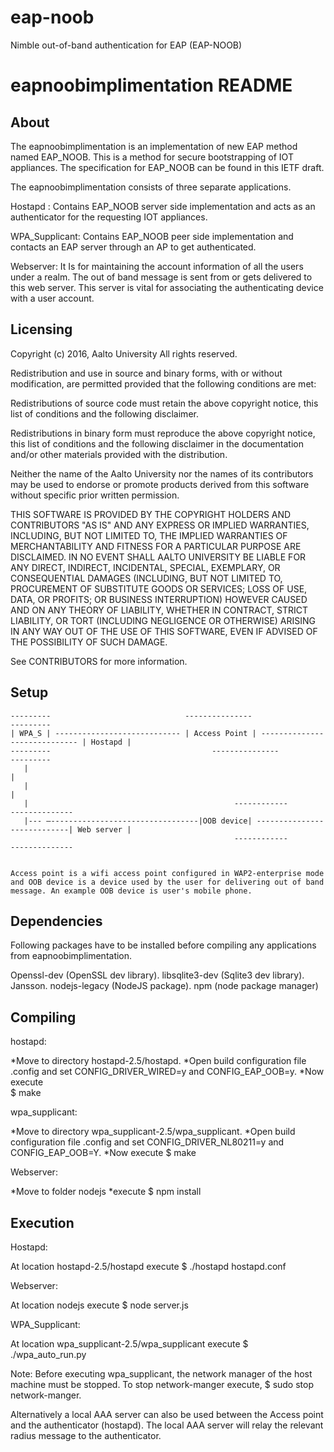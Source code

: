 # eap-noob
Nimble out-of-band authentication for EAP (EAP-NOOB)

eapnoobimplimentation README 
==========================

About
-------- 

The eapnoobimplimentation is an implementation of new EAP method named EAP_NOOB. This is a method for secure bootstrapping of IOT appliances. The specification for EAP_NOOB can be found in this IETF draft.

The eapnoobimplimentation consists of three separate applications.

Hostapd : Contains EAP_NOOB server side implementation and acts as an authenticator for the requesting IOT appliances.

WPA_Supplicant:  Contains EAP_NOOB peer side implementation and contacts an EAP server through an AP to get authenticated. 

Webserver:  It Is for maintaining the account information of all the users under a realm. The out of band message is sent from or gets delivered to this web server. This server is vital for associating the  authenticating device with a user account.

Licensing
------------       
 Copyright (c) 2016, Aalto University 
 All rights reserved. 
 
Redistribution and use in source and binary forms, with or without modification, are permitted provided that the following conditions are met: 

Redistributions of source code must retain the above copyright notice, this list of conditions and the following disclaimer. 

Redistributions in binary form must reproduce the above copyright notice, this list of conditions and the following disclaimer in the documentation and/or other materials provided with the distribution. 

Neither the name of the Aalto University nor the names of its contributors may be used to endorse or promote products derived from this software without specific prior written permission. 
 
 THIS SOFTWARE IS PROVIDED BY THE COPYRIGHT HOLDERS AND CONTRIBUTORS "AS IS" AND ANY EXPRESS OR IMPLIED WARRANTIES, INCLUDING, BUT NOT LIMITED TO, THE IMPLIED WARRANTIES OF MERCHANTABILITY AND FITNESS FOR A PARTICULAR PURPOSE ARE DISCLAIMED. IN NO EVENT SHALL AALTO UNIVERSITY BE LIABLE FOR ANY DIRECT, INDIRECT, INCIDENTAL, SPECIAL, EXEMPLARY, OR CONSEQUENTIAL DAMAGES (INCLUDING, BUT NOT LIMITED TO, PROCUREMENT OF SUBSTITUTE GOODS OR SERVICES; LOSS OF USE, DATA, OR PROFITS; OR BUSINESS INTERRUPTION) HOWEVER CAUSED AND ON ANY THEORY OF LIABILITY, WHETHER IN CONTRACT, STRICT LIABILITY, OR TORT (INCLUDING NEGLIGENCE OR OTHERWISE) ARISING IN ANY WAY OUT OF THE USE OF THIS  SOFTWARE, EVEN IF ADVISED OF THE POSSIBILITY OF SUCH DAMAGE. 
 
 See CONTRIBUTORS for more information. 

Setup
-------

	---------                              ---------------				                         ---------
	| WPA_S | ---------------------------- | Access Point | ----------------------------- | Hostapd |
	---------			                         ---------------				                         ---------
	   |                  											                                              |
	   |									                  		                                              |
	   |				                              ------------                             --------------
	   |---	–---------------------------------|OOB device| ----------------------------| Web server |
					                                  ------------				                     --------------


	Access point is a wifi access point configured in WAP2-enterprise mode and OOB device is a device used by the user for delivering out of band message. An example OOB device is user's mobile phone.

Dependencies
-----------------  

Following packages have to be installed before compiling any applications from  eapnoobimplimentation.

Openssl-dev (OpenSSL dev library).
libsqlite3-dev (Sqlite3 dev library).
Jansson.
nodejs-legacy (NodeJS package).
npm (node package manager)

Compiling 
--------------
 
hostapd:

*Move to directory  hostapd-2.5/hostapd.
*Open build configuration file .config and set CONFIG_DRIVER_WIRED=y and CONFIG_EAP_OOB=y.
*Now execute  
  $ make


wpa_supplicant:

*Move to directory  wpa_supplicant-2.5/wpa_supplicant.
*Open build configuration file .config and set CONFIG_DRIVER_NL80211=y and CONFIG_EAP_OOB=Y. 
*Now execute
  $ make


Webserver: 

 *Move to folder nodejs
 *execute 
    $ npm install


Execution
------------  

Hostapd:

At location hostapd-2.5/hostapd  execute
$  ./hostapd  hostapd.conf

Webserver: 

At location nodejs execute
$ node server.js

WPA_Supplicant:

At location wpa_supplicant-2.5/wpa_supplicant execute
$ ./wpa_auto_run.py

Note: 
Before executing wpa_supplicant, the network manager of the host machine must be stopped. To stop network-manger execute,
  $ sudo stop network-manger.

Alternatively a local AAA server can also be used between the Access point and the authenticator (hostapd). The local AAA server will relay the relevant radius message to the authenticator.  

 




